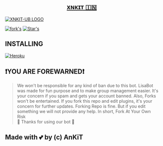 <h2 align="center"> <a href="https://github.com/XnKiT/XnKiT-UB">xɴᴋɪᴛ 🇮🇳</a></h2>

[![XNKIT-UB LOGO](https://te.legra.ph/file/e967f4118c9a0f30a67cf.jpg)](https://github.com/XnKiT/XnKiT-UB)

[![fork's](https://img.shields.io/github/forks/XnKiT/XnKiT-UB?label=Forks&logoColor=Black&style=social)](xnkit.github.io/k)
[![Star's](https://img.shields.io/github/stars/XnKiT/XnKiT-UB?logoColor=Blue&style=social)](xnkit.github.io/k)

## INSTALLING

[![Heroku](https://www.herokucdn.com/deploy/button.svg)](https://heroku.com/deploy?template=https://github.com/sassy-os/XnKiT-UB)

## ❗️YOU ARE FOREWARNED❗️
> We won't be responsible for any kind of ban due to this bot.
> LisaBot was made for fun purpose and to make group management easier.
> It's your concern if you spam and gets your account banned.
> Also, Forks won't be entertained.
> If you fork this repo and edit plugins, it's your concern for further updates.
> Forking Repo is fine. But if you edit something we will not provide any help.
> In short, Fork At Your Own Risk    
>               💖 Thanks for using our bot 💖

## Made with 💕 by (c) AnKiT 
